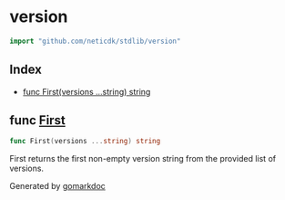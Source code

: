 <!-- Code generated by gomarkdoc. DO NOT EDIT -->

# version

```go
import "github.com/neticdk/stdlib/version"
```

## Index

- [func First\(versions ...string\) string](<#First>)


<a name="First"></a>
## func [First](<https://github.com/neticdk/go-stdlib/blob/main/version/compare.go#L5>)

```go
func First(versions ...string) string
```

First returns the first non\-empty version string from the provided list of versions.

Generated by [gomarkdoc](<https://github.com/princjef/gomarkdoc>)
